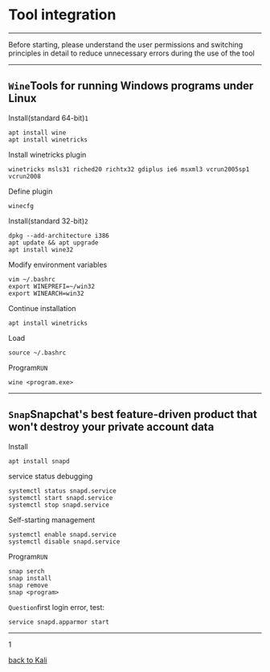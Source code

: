 # Tool integration
--------------------------------------------
Before starting, please understand the user permissions and switching principles in detail to reduce unnecessary errors during the use of the tool

--------------------------------------------

## `Wine`Tools for running Windows programs under Linux
Install(standard 64-bit)`1`

    apt install wine
    apt install winetricks
Install winetricks plugin

    winetricks msls31 riched20 richtx32 gdiplus ie6 msxml3 vcrun2005sp1 vcrun2008
Define plugin

    winecfg
Install(standard 32-bit)`2`

    dpkg --add-architecture i386
    apt update && apt upgrade
    apt install wine32
Modify environment variables
    
    vim ~/.bashrc
    export WINEPREFI=~/win32
    export WINEARCH=win32
Continue installation
    
    apt install winetricks
Load

    source ~/.bashrc
Program`RUN`

    wine <program.exe>

--------------------------------------------

## `Snap`Snapchat's best feature-driven product that won't destroy your private account data
Install

    apt install snapd
service status debugging

    systemctl status snapd.service
    systemctl start snapd.service
    systemctl stop snapd.service
Self-starting management

    systemctl enable snapd.service
    systemctl disable snapd.service
Program`RUN`

    snap serch
    snap install
    snap remove
    snap <program>
`Question`first login error, test:

    service snapd.apparmor start
--------------------------------------------

1

[back to Kali](https://github.com/pro1tocol/Linux-Novice-Function/tree/main/Kali)
